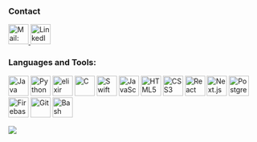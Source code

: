 <p align="center">
<h3 align="left">Contact</h3>
<p align="left">
  <a href="mailto:abbas.alubeid@icloud.com">
    <img src="https://img.icons8.com/fluent/48/000000/mail.png" alt="Mail: abbas.alubeid@icloud.com" width="40" height="40"/>
  </a>
  <a href="https://linkedin.com/in/abbas-alubeid" target="_blank">
    <img src="https://img.icons8.com/color/48/000000/linkedin.png" alt="LinkedIn: Abbas Alubeid" width="40" height="40"/>
  </a>
</p>
<h3 align="left">Languages and Tools:</h3>
<p align="left">
<img src="https://img.icons8.com/color/48/000000/java-coffee-cup-logo--v2.png" alt="Java" width="40" height="40"/>
<img src="https://img.icons8.com/color/48/000000/python.png" alt="Python" width="40" height="40"/>
 <img src="https://www.vectorlogo.zone/logos/elixir-lang/elixir-lang-icon.svg" alt="elixir" width="40" height="40"/>
  <img src="https://img.icons8.com/color/48/000000/c-programming.png" alt="C" width="40" height="40"/>
  <img src="https://img.icons8.com/color/48/000000/swift.png" alt="Swift" width="40" height="40"/>
  <img src="https://img.icons8.com/color/48/000000/javascript.png" alt="JavaScript" width="40" height="40"/>
  <img src="https://img.icons8.com/color/48/000000/html-5.png" alt="HTML5" width="40" height="40"/>
  <img src="https://img.icons8.com/color/48/000000/css3.png" alt="CSS3" width="40" height="40"/>
  <img src="https://img.icons8.com/color/48/000000/react-native.png" alt="React" width="40" height="40"/>
  <img src="https://img.icons8.com/color/48/000000/nextjs.png" alt="Next.js" width="40" height="40"/>
  <img src="https://img.icons8.com/color/48/000000/postgreesql.png" alt="PostgreSQL" width="40" height="40"/>
  <img src="https://img.icons8.com/color/48/000000/firebase.png" alt="Firebase" width="40" height="40"/>
  <img src="https://img.icons8.com/color/48/000000/git.png" alt="Git" width="40" height="40"/>
  <img src="https://img.icons8.com/color/48/000000/bash.png" alt="Bash" width="40" height="40"/>
</p>
 <img src="https://github-readme-stats.vercel.app/api/top-langs/?username=abbasalubeid&langs_count=5&theme=transparent"/>
</p>
